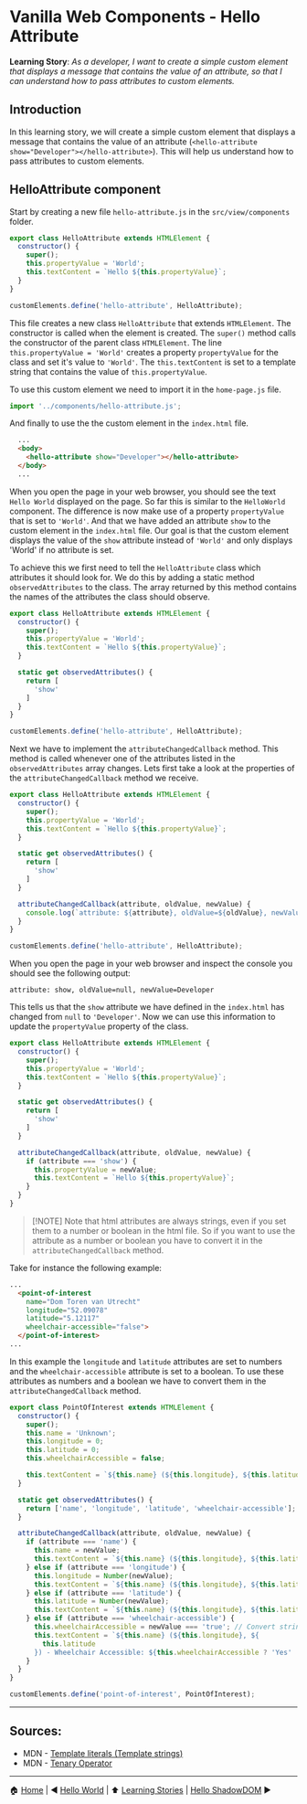 # Vanilla Web Components - Hello Attribute

**Learning Story**: _As a developer, I want to create a simple custom element that displays a message that contains the value of an attribute, so that I can understand how to pass attributes to custom elements._

## Introduction

In this learning story, we will create a simple custom element that displays a message that contains the value of an attribute (`<hello-attribute show="Developer"></hello-attribute>`). This will help us understand how to pass attributes to custom elements.

## HelloAttribute component

Start by creating a new file `hello-attribute.js` in the `src/view/components` folder.

```javascript
export class HelloAttribute extends HTMLElement {
  constructor() {
    super();
    this.propertyValue = 'World';
    this.textContent = `Hello ${this.propertyValue}`;
  }
}

customElements.define('hello-attribute', HelloAttribute);
```

This file creates a new class `HelloAttribute` that extends `HTMLElement`.
The constructor is called when the element is created.
The `super()` method calls the constructor of the parent class `HTMLElement`.
The line `this.propertyValue = 'World'` creates a property `propertyValue` for the class and set it's value to `'World'`.
The `this.textContent` is set to a template string that contains the value of `this.propertyValue`.

To use this custom element we need to import it in the `home-page.js` file.

```javascript
import '../components/hello-attribute.js';
```

And finally to use the the custom element in the `index.html` file.

```html
  ...
  <body>
    <hello-attribute show="Developer"></hello-attribute>
  </body>
  ...
```

When you open the page in your web browser, you should see the text `Hello World` displayed on the page.
So far this is similar to the `HelloWorld` component. The difference is now make use of a property `propertyValue` that is set to `'World'`.
And that we have added an attribute `show` to the custom element in the `index.html` file.
Our goal is that the custom element displays the value of the `show` attribute instead of `'World'` and only displays 'World' if no attribute is set.

To achieve this we first need to tell the `HelloAttribute` class which attributes it should look for. We do this by adding a static method `observedAttributes` to the class. The array returned by this method contains the names of the attributes the class should observe.

```javascript
export class HelloAttribute extends HTMLElement {
  constructor() {
    super();
    this.propertyValue = 'World';
    this.textContent = `Hello ${this.propertyValue}`;
  }

  static get observedAttributes() {
    return [
      'show'
    ]
  }
}

customElements.define('hello-attribute', HelloAttribute);
```

Next we have to implement the `attributeChangedCallback` method. This method is called whenever one of the attributes listed in the `observedAttributes` array changes.
Lets first take a look at the properties of the `attributeChangedCallback` method we receive.

```javascript
export class HelloAttribute extends HTMLElement {
  constructor() {
    super();
    this.propertyValue = 'World';
    this.textContent = `Hello ${this.propertyValue}`;
  }

  static get observedAttributes() {
    return [
      'show'
    ]
  }

  attributeChangedCallback(attribute, oldValue, newValue) {
    console.log(`attribute: ${attribute}, oldValue=${oldValue}, newValue=${newValue}`);
  }
}

customElements.define('hello-attribute', HelloAttribute);
```

When you open the page in your web browser and inspect the console you should see the following output:

```text
attribute: show, oldValue=null, newValue=Developer
```

This tells us that the `show` attribute we have defined in the `index.html` has changed from `null` to `'Developer'`. Now we can use this information to update the `propertyValue` property of the class.

```javascript
export class HelloAttribute extends HTMLElement {
  constructor() {
    super();
    this.propertyValue = 'World';
    this.textContent = `Hello ${this.propertyValue}`;
  }

  static get observedAttributes() {
    return [
      'show'
    ]
  }

  attributeChangedCallback(attribute, oldValue, newValue) {
    if (attribute === 'show') {
      this.propertyValue = newValue;
      this.textContent = `Hello ${this.propertyValue}`;
    }
  }
}
```

> [!NOTE] Note that html attributes are always strings, even if you set them to a number or boolean in the html file. So if you want to use the attribute as a number or boolean you have to convert it in the `attributeChangedCallback` method.

Take for instance the following example:

```html
...
  <point-of-interest
    name="Dom Toren van Utrecht"
    longitude="52.09078"
    latitude="5.12117"
    wheelchair-accessible="false">
  </point-of-interest>
...
```

In this example the `longitude` and `latitude` attributes are set to numbers and the `wheelchair-accessible` attribute is set to a boolean. To use these attributes as numbers and a boolean we have to convert them in the `attributeChangedCallback` method.

```javascript
export class PointOfInterest extends HTMLElement {
  constructor() {
    super();
    this.name = 'Unknown';
    this.longitude = 0;
    this.latitude = 0;
    this.wheelchairAccessible = false;

    this.textContent = `${this.name} (${this.longitude}, ${this.latitude}) - Wheelchair Accessible: ${this.wheelchairAccessible}`;
  }

  static get observedAttributes() {
    return ['name', 'longitude', 'latitude', 'wheelchair-accessible'];
  }

  attributeChangedCallback(attribute, oldValue, newValue) {
    if (attribute === 'name') {
      this.name = newValue;
      this.textContent = `${this.name} (${this.longitude}, ${this.latitude})`;
    } else if (attribute === 'longitude') {
      this.longitude = Number(newValue);
      this.textContent = `${this.name} (${this.longitude}, ${this.latitude})`;
    } else if (attribute === 'latitude') {
      this.latitude = Number(newValue);
      this.textContent = `${this.name} (${this.longitude}, ${this.latitude})`;
    } else if (attribute === 'wheelchair-accessible') {
      this.wheelchairAccessible = newValue === 'true'; // Convert string to boolean
      this.textContent = `${this.name} (${this.longitude}, ${
        this.latitude
      }) - Wheelchair Accessible: ${this.wheelchairAccessible ? 'Yes' : 'No'}`;
    }
  }
}

customElements.define('point-of-interest', PointOfInterest);
```

---
## Sources:

* MDN - [Template literals (Template strings)](https://developer.mozilla.org/en-US/docs/Web/JavaScript/Reference/Template_literals)
* MDN - [Tenary Operator](https://developer.mozilla.org/en-US/docs/Web/JavaScript/Reference/Operators/Conditional_Operator)

---

:house: [Home](../README.md) | :arrow_backward: [Hello World](./hello-world.md) | :arrow_up: [Learning Stories](./README.md) | [Hello ShadowDOM](./hello-shadowdom.md) :arrow_forward:
